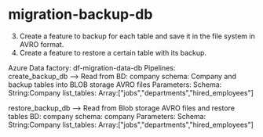 # migration-backup-db

3. Create a feature to backup for each table and save it in the file system in AVRO format.
4. Create a feature to restore a certain table with its backup.

Azure Data factory: df-migration-data-db
Pipelines:  
create_backup_db --> Read from BD: company schema: Company and backup tables into BLOB storage AVRO files
          Parameters: Schema: String:Company
                      list_tables: Array:["jobs","departments","hired_employees"]
                      
restore_backup_db --> Read from Blob storage AVRO files and restore tables BD: company schema: company
          Parameters: Schema: String:Company
                      list_tables: Array:["jobs","departments","hired_employees"]
                      
